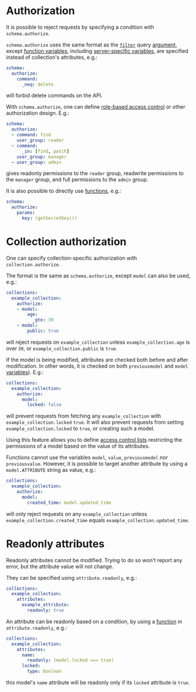 # Authorization

It is possible to reject requests by specifying a condition with
`schema.authorize`.

`schema.authorize` uses the same format as the [`filter`](filtering.md) query
[argument](rpc.md#rpc), except [function variables](functions.md#variables),
including [server-specific variables](functions.md#server-specific-variables),
are specified instead of collection's attributes, e.g.:

```yml
schema:
  authorize:
    command:
      _neq: delete
```

will forbid delete commands on the API.

With `schema.authorize`, one can define
[role-based access control](https://en.wikipedia.org/wiki/Role-based_access_control) or other
authorization design. E.g.:

```yml
schema:
  authorize:
  - command: find
    user_group: reader
  - command:
      _in: [find, patch]
    user_group: manager
  - user_group: admin
```

gives readonly permissions to the `reader` group, readwrite permissions
to the `manager` group, and full permissions to the `admin` group.

It is also possible to directly use [functions](functions.md), e.g.:

```yml
schema:
  authorize:
    params:
      key: (getSecretKey())
```

# Collection authorization

One can specify collection-specific authorization with `collection.authorize`.

The format is the same as `schema.authorize`, except `model` can also be used,
e.g.:

```yml
collections:
  example_collection:
    authorize:
    - model:
        age:
          _gte: 30
    - model:
        public: true
```

will reject requests on `example_collection` unless `example_collection.age`
is over `30`, or `example_collection.public` is `true`.

If the model is being modified, attributes are checked both before and after
modification. In other words, it is checked on both `previousmodel` and
`model` [variables](functions.md#variables)). E.g.:

```yml
collections:
  example_collection:
    authorize:
      model:
        locked: false
```

will prevent requests from fetching any `example_collection` with
`example_collection.locked` `true`. It will also prevent requests from setting
`example_collection.locked` to `true`, or creating such a model.

Using this feature allows you to define
[access control lists](https://en.wikipedia.org/wiki/Access_control_list)
restricting the permissions of a model based on the value of its attributes.

Functions cannot use the variables `model`, `value`, `previousmodel` nor
`previousvalue`. However, it is possible to target another attribute by using
a `model.ATTRIBUTE` string as value, e.g.:

```yml
collections:
  example_collection:
    authorize:
      model:
        created_time: model.updated_time
```

will only reject requests on any `example_collection` unless
`example_collection.created_time` equals `example_collection.updated_time`.

# Readonly attributes

Readonly attributes cannot be modified.
Trying to do so won't report any error, but the attribute value will not change.

They can be specified using `attribute.readonly`, e.g.:

```yml
collections:
  example_collection:
    attributes:
      example_attribute:
        readonly: true
```

An attribute can be readonly based on a condition, by using a
[function](function.md) in `attribute.readonly`, e.g.:

```yml
collections:
  example_collection:
    attributes:
      name:
        readonly: (model.locked === true)
      locked:
        type: boolean
```

this model's `name` attribute will be readonly only if its `locked` attribute is
`true`.
